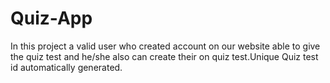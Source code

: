 # Quiz-App
In this project  a valid user who created account on our website able to give the quiz test and he/she also can create their on quiz test.Unique Quiz test id  automatically generated.
